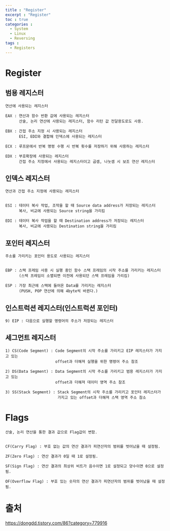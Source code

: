 ```yaml
---
title : "Register"
excerpt : "Register"
toc : true
categories :
  - System
  - Linux
  - Reversing
tags :
  - Registers
---
```


# Register
## 범용 레지스터
```
연산에 사용되는 레지스터

EAX : 연산과 함수 반환 값에 사용되는 레지스터
      산술, 논리 연산에 사용되는 레지스터, 함수 리턴 값 전달용도로도 사용.

EBX : 간접 주소 지정 시 사용되는 레지스터
      ESI, EDI와 결합해 인덱스에 사용되는 레지스터

ECX : 루프문에서 반복 명령 수행 시 반복 횟수를 저장하기 위해 사용하는 레지스터

EDX : 부호확장에 사용되는 레지스터
      간접 주소 지정에서 사용되는 레지스터이고 곱셈, 나눗셈 시 보조 연산 레지스터
```

## 인덱스 레지스터
```
연산과 간접 주소 지정에 사용되는 레지스터


ESI : 데이터 복사 작업, 조작을 할 때 Source data address가 저장되는 레지스터
      복사, 비교에 사용되는 Source string을 가리킴

EDI : 데이터 복사 작업을 할 때 Destination address가 저장되는 레지스터
      복사, 비교에 사용되는 Destination string을 가리킴
```

## 포인터 레지스터
```
주소를 가리키는 포인터 용도로 사용되는 레지스터


EBP : 스택 프레임 사용 시 실행 중인 함수 스택 프레임의 시작 주소를 가리키는 레지스터
      (스택 프레임이 소멸되면 이전에 사용되던 스택 프레임을 가리킴)

ESP : 가장 최근에 스택에 들어온 Data를 가리키는 레지스터
      (PUSH, POP 연산에 의해 4byte씩 바뀐다.)
```

## 인스트럭션 레지스터(인스트럭션 포인터)
```
9) EIP : 다음으로 실행할 명령어의 주소가 저장되는 레지스터
```

## 세그먼트 레지스터
```
1) CS(Code Segment) : Code Segment의 시작 주소를 가리키고 EIP 레지스터가 가지고 있는 
                      offset과 더해져 실행을 위한 명령어 주소 참조

2) DS(Data Segment) : Data Segment의 시작 주소를 가리키고 범용 레지스터가 가지고 있는  
                      offset과 더해져 데이터 영역 주소 참조

3) SS(Stack Segment) : Stack Segment의 시작 주소를 가리키고 포인터 레지스터가 
                       가지고 있는 offset과 더해져 스택 영역 주소 참소
```

# Flags 
```
산술, 논리 연산을 통한 결과 값으로 Flag값이 변함.


CF(Carry Flag) : 부호 없는 값의 연산 결과가 피연산자의 범위를 벗어났을 때 설정됨.

ZF(Zero Flag) : 연산 결과가 0일 때 1로 설정됨.

SF(Sign Flag) : 연산 결과의 최상위 비트가 음수이면 1로 설정되고 양수이면 0으로 설정됨.

OF(Overflow Flag) : 부호 있는 숫자의 연산 결과가 피연산자의 범위를 벗어났을 때 설정됨.
```

# 출처
<a href="https://dongdd.tistory.com/86?category=779916" target="_blank">https://dongdd.tistory.com/86?category=779916</a>

